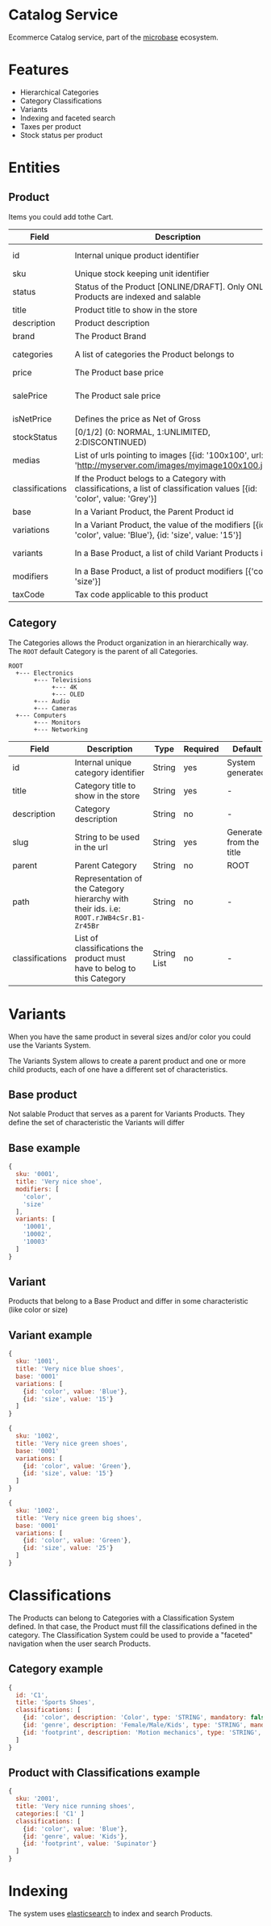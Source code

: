 # Catalog Service

Ecommerce Catalog service, part of the [microbase](http://microbase.io) 
ecosystem.

# Features

* Hierarchical Categories
* Category Classifications
* Variants
* Indexing and faceted search
* Taxes per product
* Stock status per product

# Entities

## Product

Items you could add tothe Cart.

Field | Description| Type | Required | Default
------|------------|------|----------|--------
id | Internal unique product identifier | String | yes | System generated
sku | Unique stock keeping unit identifier | String | yes  |  -
status| Status of the Product [ONLINE/DRAFT]. Only ONLINE Products are indexed and salable | String | yes | 'DRAFT' 
title | Product title to show in the store | String | yes | - 
description | Product description | String | no | - 
brand | The Product Brand | String | no |  -
categories | A list of categories the Product belongs to | String List | yes | - 
price | The Product base price | Number | yes |  -
salePrice | The Product sale price | Number | no | The Product price
isNetPrice | Defines the price as Net of Gross | Boolean | no | -
stockStatus | [0/1/2] (0: NORMAL, 1:UNLIMITED, 2:DISCONTINUED) | Number | yes | 0
medias | List of urls pointing to images [{id: '100x100', url: 'http://myserver.com/images/myimage100x100.jpg'}] | Object List | no | - 
classifications | If the Product belogs to a Category with classifications, a list of classification values [{id: 'color', value: 'Grey'}] | Object List | no | -
base | In a Variant Product, the Parent Product id | String | no | -
variations | In a Variant Product, the value of the modifiers [{id: 'color', value: 'Blue'}, {id: 'size', value: '15'}] | Object List | no | - 
variants | In a Base Product, a list of child Variant Products ids | String List | no | - 
modifiers | In a Base Product, a list of product modifiers [{'color', 'size'}] | Object List | no | -
taxCode | Tax code applicable to this product | String | no | 'default'  
  
## Category

The Categories allows the Product organization in an hierarchically way. 
The `ROOT` default Category is the parent of all Categories.
   
```
ROOT
  +--- Electronics
       +--- Televisions
            +--- 4K
            +--- OLED
       +--- Audio
       +--- Cameras
  +--- Computers
       +--- Monitors
       +--- Networking
```

Field | Description| Type | Required | Default
------|------------|------|----------|--------
id | Internal unique category identifier | String | yes | System generated
title | Category title to show in the store | String | yes | - 
description | Category description | String | no | - 
slug | String to be used in the url | String | yes | Generated from the title
parent | Parent Category | String | no | ROOT 
path | Representation of the Category hierarchy with their ids. i.e: `ROOT.rJWB4cSr.B1-Zr45Br` | String | no | - 
classifications | List of classifications the product must have to belog to this Category | String List | no | - 

# Variants
  When you have the same product in several sizes and/or color you could 
  use the Variants System.
  
  The Variants System allows to create a parent product and one or more 
  child products, each of one have a different set of characteristics.
   
## Base product
  
  Not salable Product that serves as a parent for Variants Products. 
  They define the set of characteristic the Variants will differ

## Base example

```javascript
{
  sku: '0001',
  title: 'Very nice shoe',
  modifiers: [
    'color',
    'size'
  ],
  variants: [
    '10001',
    '10002',
    '10003'
  ]
}
```
  
## Variant
  
  Products that belong to a Base Product and differ in some 
  characteristic (like color or size)
  
## Variant example

```javascript
{
  sku: '1001',
  title: 'Very nice blue shoes',
  base: '0001'
  variations: [
    {id: 'color', value: 'Blue'},
    {id: 'size', value: '15'}
  ]
}

{
  sku: '1002',
  title: 'Very nice green shoes',
  base: '0001'
  variations: [
    {id: 'color', value: 'Green'},
    {id: 'size', value: '15'}
  ]
}

{
  sku: '1002',
  title: 'Very nice green big shoes',
  base: '0001'
  variations: [
    {id: 'color', value: 'Green'},
    {id: 'size', value: '25'}
  ]
}

```

# Classifications

The Products can belong to Categories with a Classification System 
defined. In that case, the Product must fill the classifications defined 
in the category.
The Classification System could be used to provide a "faceted" 
navigation when the user search Products.
 
## Category example

```javascript
{ 
  id: 'C1', 
  title: 'Sports Shoes', 
  classifications: [
    {id: 'color', description: 'Color', type: 'STRING', mandatory: false}, 
    {id: 'genre', description: 'Female/Male/Kids', type: 'STRING', mandatory: true}, 
    {id: 'footprint', description: 'Motion mechanics', type: 'STRING', mandatory: false} 
  ] 
}
```

## Product with Classifications example

```javascript
{
  sku: '2001',
  title: 'Very nice running shoes',
  categories:[ 'C1' ]
  classifications: [
    {id: 'color', value: 'Blue'},
    {id: 'genre', value: 'Kids'},
    {id: 'footprint', value: 'Supinator'}
  ]
}
```

# Indexing

The system uses [elasticsearch](https://www.elastic.co/products/elasticsearch) 
to index and search Products.
